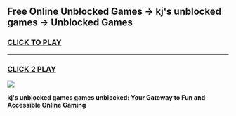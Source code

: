 
## Free Online Unblocked Games → kj's unblocked games → Unblocked Games
<h3>
<a href="https://premium.freeplayer.one?title=kj's_unblocked_games&ref=21F">CLICK TO PLAY</a></h3>
<hr>

<h3>
<a href="https://premium.freeplayer.one?title=kj's_unblocked_games&ref=21F">CLICK 2 PLAY</a>
  
</h3>

<a href="https://premium.freeplayer.one?title=kj's_unblocked_games&ref=21F/"><img src="https://clearcache.store/games.png"></a>


**kj's unblocked games games unblocked: Your Gateway to Fun and Accessible Online Gaming**
